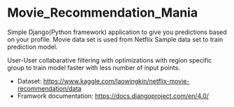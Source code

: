 # Movie_Recommendation_Mania

Simple Django(Python framework) application to give you predictions based on your profile. 
Movie data set is used from Netflix Sample data set to train prediction model. 

User-User collabarative filtering with optimizations with region specific group to train model faster with less number of input points.


- Dataset: https://www.kaggle.com/laowingkin/netflix-movie-recommendation/data
- Framwork documentation: https://docs.djangoproject.com/en/4.0/
